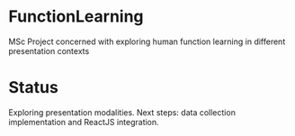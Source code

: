 # FunctionLearning
MSc Project concerned with exploring human function learning in different presentation contexts 


# Status

Exploring presentation modalities. Next steps: data collection implementation and ReactJS integration.


